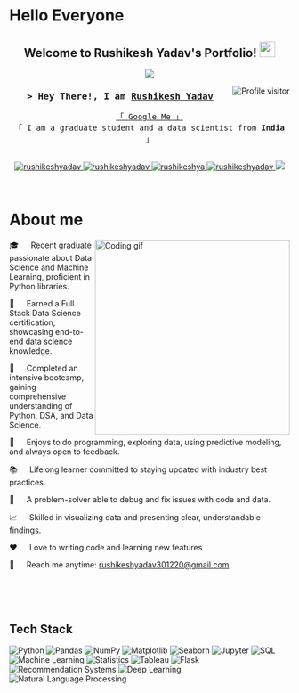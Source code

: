 <h1>Hello Everyone</h1>


<h2 align="center">
  Welcome to Rushikesh Yadav's Portfolio!
  <img src="https://media.giphy.com/media/hvRJCLFzcasrR4ia7z/giphy.gif" width="28">
</h2>


<p align="center">
  <a href="https://github.com/rushikeshya"><img src="https://readme-typing-svg.herokuapp.com/?font=Fira+Code&duration=1000&pause=500&color=F77D45&random=false&lines=Data%20Science;Machine%20Learning;Python;SQL;MS%20SQL%20Server;MySQL;Statistics;Tableau;Flask;Recommendation%20Systems;Deep%20Learning;NLP;&center=True&width=435&height=45&typingInterval=200"></a>
</p>




<a href="https://komarev.com/ghpvc/?username=rushikeshyadav">
  <img align="right" src="https://komarev.com/ghpvc/?username=rushikeshyadav&label=Visitors&color=0e75b6&style=flat" alt="Profile visitor" />
</a>


<!--!wakatime-->

<!-- Intro  -->
<h3 align="center">
        <samp>> Hey There!, I am
                <b><a target="_blank" href="https://rushikeshya.github.io/rushiyadav.github.io/">Rushikesh Yadav</a></b>
        </samp>
</h3>


<p align="center"> 
  <samp>
    <a href="https://www.google.com/search?q=Rushikesh+Yadav">「 Google Me 」</a>
    <br>
    「 I am a graduate student and a data scientist from <b>India</b> 」
    <br>
    <br>
  </samp>
</p>

<p align="center">
  <a href="https://www.linkedin.com/in/rushikeshyadav149/" target="_blank">
    <img src="https://img.shields.io/badge/LinkedIn-0077B5?style=for-the-badge&logo=linkedin&logoColor=white" alt="rushikeshyadav"/>
  </a>
  <a href="https://rushikeshya.github.io/rushiyadav.github.io/" target="_blank">
    <img src="https://img.shields.io/badge/Portfolio-0A0A0A?style=for-the-badge&logo=Rushikesh.to&logoColor=white" alt="rushikeshyadav" />
  </a>

  <a href="https://github.com/rushikeshya" target="_blank">
    <img src="https://img.shields.io/badge/Github-0A0A0A?style=for-the-badge&logo=github&logoColor=white" alt="rushikeshya" />
  </a>
  <a href="https://medium.com/@yadavrushikesh" target="blank">
    <img src="https://img.shields.io/badge/Blogs-0A0A0A?style=for-the-badge&logo=medium&logoColor=white" alt="rushikeshyadav" />
  </a>
  <a href="https://twitter.com/rushi_yadav1122" target="_blank">
    <img src="https://img.shields.io/badge/Twitter-1DA1F2?style=for-the-badge&logo=twitter&logoColor=white" />
  </a>
</p>
<br />

<!-- About Section -->
 # About me
 
<p>
 <img align="right" width="350" src="/assets/programmer.gif" alt="Coding gif" />
🎓   Recent graduate passionate about Data Science and Machine Learning, proficient in Python libraries.<br/>

🏅   Earned a Full Stack Data Science certification, showcasing end-to-end data science knowledge.<br/>

🚀   Completed an intensive bootcamp, gaining comprehensive understanding of Python, DSA, and Data Science.<br/>

🔬   Enjoys to do programming, exploring data, using predictive modeling, and always open to feedback.<br/>

📚   Lifelong learner committed to staying updated with industry best practices.<br/>

🔧   A problem-solver able to debug and fix issues with code and data.<br/>

📈   Skilled in visualizing data and presenting clear, understandable findings.<br/>

❤️   Love to writing code and learning new features<br/>

📧   Reach me anytime: rushikeshyadav301220@gmail.com<br/>



</p>

<br/>
<br/>
<br/>

## Tech Stack

![Python](https://img.shields.io/badge/Python-3776AB?style=for-the-badge&labelColor=black&logo=python&logoColor=3776AB)
![Pandas](https://img.shields.io/badge/Pandas-150458?style=for-the-badge&labelColor=black&logo=pandas&logoColor=white)
![NumPy](https://img.shields.io/badge/NumPy-013243?style=for-the-badge&labelColor=black&logo=numpy&logoColor=013243)
![Matplotlib](https://img.shields.io/badge/Matplotlib-3776AB?style=for-the-badge&labelColor=black&logo=matplotlib&logoColor=3776AB)
![Seaborn](https://img.shields.io/badge/Seaborn-3776AB?style=for-the-badge&labelColor=black&logo=seaborn&logoColor=3776AB)
![Jupyter](https://img.shields.io/badge/Jupyter-F37626?style=for-the-badge&labelColor=black&logo=jupyter&logoColor=F37626)
![SQL](https://img.shields.io/badge/SQL-4479A1?style=for-the-badge&labelColor=black&logo=sql&logoColor=4479A1)
![Machine Learning](https://img.shields.io/badge/Machine%20Learning-FF6F00?style=for-the-badge&labelColor=black&logo=machinelearning&logoColor=FF6F00)
![Statistics](https://img.shields.io/badge/Statistics-007ACC?style=for-the-badge&labelColor=black&logo=statistics&logoColor=007ACC)
![Tableau](https://img.shields.io/badge/Tableau-E97627?style=for-the-badge&labelColor=black&logo=tableau&logoColor=E97627)
![Flask](https://img.shields.io/badge/Flask-000000?style=for-the-badge&labelColor=black&logo=flask&logoColor=FFFFFF)
![Recommendation Systems](https://img.shields.io/badge/Recommendation%20Systems-FFA726?style=for-the-badge&labelColor=black&logo=recommendationsystems&logoColor=FFA726)
![Deep Learning](https://img.shields.io/badge/Deep%20Learning-FF6F00?style=for-the-badge&labelColor=black&logo=deeplearning&logoColor=FF6F00)
![Natural Language Processing](https://img.shields.io/badge/Natural%20Language%20Processing-4CAF50?style=for-the-badge&labelColor=black&logo=naturallanguageprocessing&logoColor=4CAF50)


